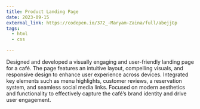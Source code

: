 ```yaml
---
title: Product Landing Page
date: 2023-09-15
external_link: https://codepen.io/372_-Maryam-Zaina/full/abejjGp
tags:
  - html
  - css
  
---
```


Designed and developed a visually engaging and user-friendly landing page for a café. The page features an intuitive layout, compelling visuals, and responsive design to enhance user experience across devices. Integrated key elements such as menu highlights, customer reviews, a reservation system, and seamless social media links. Focused on modern aesthetics and functionality to effectively capture the café’s brand identity and drive user engagement.

